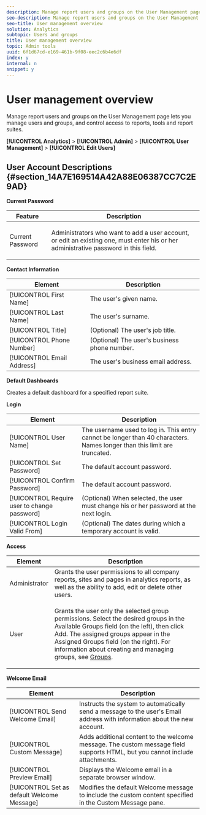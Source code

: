 ```yaml
---
description: Manage report users and groups on the User Management page lets you manage users and groups, and control access to reports, tools and report suites.
seo-description: Manage report users and groups on the User Management page lets you manage users and groups, and control access to reports, tools and report suites.
seo-title: User management overview
solution: Analytics
subtopic: Users and groups
title: User management overview
topic: Admin tools
uuid: 6f1d67cd-e169-461b-9f08-eec2c6b4e6df
index: y
internal: n
snippet: y
---
```


# User management overview

Manage report users and groups on the User Management page lets you manage users and groups, and control access to reports, tools and report suites.

**[!UICONTROL Analytics]** > **[!UICONTROL Admin]** > **[!UICONTROL User Management]** > **[!UICONTROL Edit Users]**

## User Account Descriptions {#section_14A7E169514A42A88E06387CC7C2E9AD}

**Current Password** 

<table id="table_91D1FD20C4C1411292252364328677AF"> 
 <thead> 
  <tr> 
   <th colname="col1" class="entry"> Feature </th> 
   <th colname="col2" class="entry"> Description </th> 
  </tr> 
 </thead>
 <tbody> 
  <tr> 
   <td colname="col1"> Current Password </td> 
   <td colname="col2"> <p>Administrators who want to add a user account, or edit an existing one, must enter his or her administrative password in this field. </p> </td> 
  </tr> 
 </tbody> 
</table>

**Contact Information** 

|  Element  | Description  |
|---|---|
|  [!UICONTROL First Name]  | The user's given name.  |
|  [!UICONTROL Last Name]  | The user's surname.  |
|  [!UICONTROL Title]  | (Optional) The user's job title.  |
|  [!UICONTROL Phone Number]  | (Optional) The user's business phone number.  |
|  [!UICONTROL Email Address]  | The user's business email address.  |

**Default Dashboards**

Creates a default dashboard for a specified report suite.

**Login** 

|  Element  | Description  |
|---|---|
|  [!UICONTROL User Name]  | The username used to log in. This entry cannot be longer than 40 characters. Names longer than this limit are truncated.  |
|  [!UICONTROL Set Password]  | The default account password.  |
|  [!UICONTROL Confirm Password]  | The default account password.  |
|  [!UICONTROL Require user to change password]  | (Optional) When selected, the user must change his or her password at the next login.  |
|  [!UICONTROL Login Valid From]  | (Optional) The dates during which a temporary account is valid.  |

**Access** 

<table id="table_5CAF9AAAE7E648B4887CEB7D682292F2"> 
 <thead> 
  <tr> 
   <th colname="col1" class="entry"> Element </th> 
   <th colname="col2" class="entry"> Description </th> 
  </tr> 
 </thead>
 <tbody> 
  <tr> 
   <td colname="col1"> <span class="wintitle"> Administrator</span> </td> 
   <td colname="col2"> Grants the user permissions to all company reports, sites and pages in analytics reports, as well as the ability to add, edit or delete other users. </td> 
  </tr> 
  <tr> 
   <td colname="col1"> <span class="wintitle"> User</span> </td> 
   <td colname="col2"> <p> Grants the user only the selected group permissions. Select the desired groups in the <span class="uicontrol"> Available Groups</span> field (on the left), then click <span class="uicontrol"> Add</span>. The assigned groups appear in the <span class="uicontrol"> Assigned Groups</span> field (on the right). For information about creating and managing groups, see <a href="../../../admin/user-management2/c-user-groups/groups.md#concept_6C565553DCE3417C909234B2F044A02F" format="dita" scope="local"> Groups</a>. </p> </td> 
  </tr> 
 </tbody> 
</table>

**Welcome Email** 

|  Element  | Description  |
|---|---|
|  [!UICONTROL Send Welcome Email]  | Instructs the system to automatically send a message to the user's Email address with information about the new account.  |
|  [!UICONTROL Custom Message]  | Adds additional content to the welcome message. The custom message field supports HTML, but you cannot include attachments.  |
|  [!UICONTROL Preview Email]  | Displays the Welcome email in a separate browser window.  |
|  [!UICONTROL Set as default Welcome Message]  | Modifies the default Welcome message to include the custom content specified in the Custom Message pane.  |

